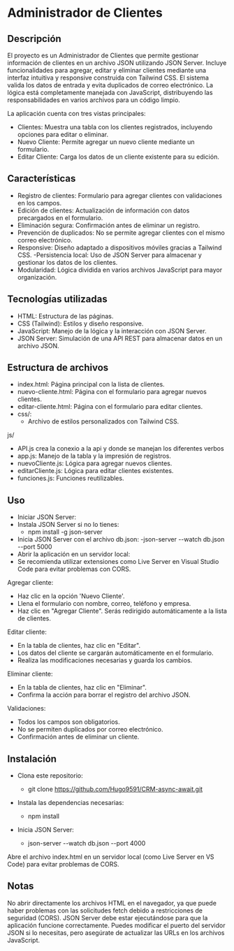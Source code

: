 # Administrador de Clientes

## Descripción

El proyecto es un Administrador de Clientes que permite gestionar información de clientes en un archivo JSON utilizando JSON Server.
Incluye funcionalidades para agregar, editar y eliminar clientes mediante una interfaz intuitiva y responsive construida con Tailwind CSS.
El sistema valida los datos de entrada y evita duplicados de correo electrónico. La lógica está completamente manejada con JavaScript, 
distribuyendo las responsabilidades en varios archivos para un código limpio.

La aplicación cuenta con tres vistas principales:
  - Clientes: Muestra una tabla con los clientes registrados, incluyendo opciones para editar o eliminar.
  - Nuevo Cliente: Permite agregar un nuevo cliente mediante un formulario.
  - Editar Cliente: Carga los datos de un cliente existente para su edición.

## Características
- Registro de clientes: Formulario para agregar clientes con validaciones en los campos.
- Edición de clientes: Actualización de información con datos precargados en el formulario.
- Eliminación segura: Confirmación antes de eliminar un registro.
- Prevención de duplicados: No se permite agregar clientes con el mismo correo electrónico.
- Responsive: Diseño adaptado a dispositivos móviles gracias a Tailwind CSS.
 -Persistencia local: Uso de JSON Server para almacenar y gestionar los datos de los clientes.
- Modularidad: Lógica dividida en varios archivos JavaScript para mayor organización.

## Tecnologías utilizadas

- HTML: Estructura de las páginas.
- CSS (Tailwind): Estilos y diseño responsive.
- JavaScript: Manejo de la lógica y la interacción con JSON Server.
- JSON Server: Simulación de una API REST para almacenar datos en un archivo JSON.

## Estructura de archivos
- index.html: Página principal con la lista de clientes.
- nuevo-cliente.html: Página con el formulario para agregar nuevos clientes.
- editar-cliente.html: Página con el formulario para editar clientes.
- css/:
  - Archivo de estilos personalizados con Tailwind CSS.

js/
  - API.js crea la conexio a la api y donde se manejan los diferentes verbos
  - app.js: Manejo de la tabla y la impresión de registros.
  - nuevoCliente.js: Lógica para agregar nuevos clientes.
  - editarCliente.js: Lógica para editar clientes existentes.
  - funciones.js: Funciones reutilizables.

## Uso
- Iniciar JSON Server:
- Instala JSON Server si no lo tienes:
  - npm install -g json-server
- Inicia JSON Server con el archivo db.json:
  -json-server --watch db.json --port 5000
- Abrir la aplicación en un servidor local:
- Se recomienda utilizar extensiones como Live Server en Visual Studio Code para evitar problemas con CORS.

Agregar cliente:
- Haz clic en la opción 'Nuevo Cliente'.
- Llena el formulario con nombre, correo, teléfono y empresa.
- Haz clic en "Agregar Cliente". Serás redirigido automáticamente a la lista de clientes.

Editar cliente:
- En la tabla de clientes, haz clic en "Editar".
- Los datos del cliente se cargarán automáticamente en el formulario.
- Realiza las modificaciones necesarias y guarda los cambios.

Eliminar cliente:
- En la tabla de clientes, haz clic en "Eliminar".
- Confirma la acción para borrar el registro del archivo JSON.

Validaciones:
- Todos los campos son obligatorios.
- No se permiten duplicados por correo electrónico.
- Confirmación antes de eliminar un cliente.

## Instalación
- Clona este repositorio:
  - git clone https://github.com/Hugo9591/CRM-async-await.git

- Instala las dependencias necesarias:
  - npm install

- Inicia JSON Server:
  - json-server --watch db.json --port 4000

Abre el archivo index.html en un servidor local (como Live Server en VS Code) para evitar problemas de CORS.

## Notas
No abrir directamente los archivos HTML en el navegador, ya que puede haber problemas con las solicitudes fetch debido a restricciones de seguridad (CORS).
JSON Server debe estar ejecutándose para que la aplicación funcione correctamente.
Puedes modificar el puerto del servidor JSON si lo necesitas, pero asegúrate de actualizar las URLs en los archivos JavaScript.
